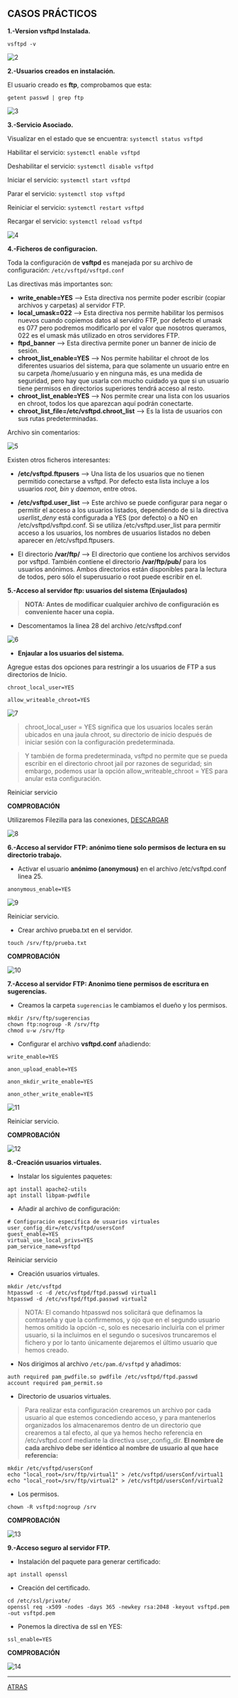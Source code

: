 ## CASOS PRÁCTICOS

**1.-Version vsftpd Instalada.**

```vsftpd -v```

![2](https://github.com/estebancr1993/vsftpd/blob/main/imagenes/2.JPG)

**2.-Usuarios creados en instalación.**

El usuario creado es **ftp**, comprobamos que esta:

```getent passwd | grep ftp```

![3](https://github.com/estebancr1993/vsftpd/blob/main/imagenes/3.JPG)

**3.-Servicio Asociado.**

Visualizar en el estado que se encuentra: ```systemctl status vsftpd```

Habilitar el servicio: ```systemctl enable vsftpd```

Deshabilitar el servicio: ```systemctl disable vsftpd```

Iniciar el servicio: ```systemctl start vsftpd```

Parar el servicio: ```systemctl stop vsftpd```

Reiniciar el servicio: ```systemctl restart vsftpd```

Recargar el servicio: ```systemctl reload vsftpd```

![4](https://github.com/estebancr1993/vsftpd/blob/main/imagenes/4.JPG)

**4.-Ficheros de configuracion.**

Toda la configuración de **vsftpd** es manejada por su archivo de configuración: ```/etc/vsftpd/vsftpd.conf```

Las directivas más importantes son:

- **write_enable=YES** –> Esta directiva nos permite poder escribir (copiar archivos y carpetas) al servidor FTP.
- **local_umask=022** –> Esta directiva nos permite habilitar los permisos nuevos cuando copiemos datos al servidro FTP, por defecto el umask es 077 pero podremos modificarlo por el valor que nosotros queramos, 022 es el umask más utilizado en otros servidores FTP.
- **ftpd_banner** –> Esta directiva permite poner un banner de inicio de sesión.
- **chroot_list_enable=YES** –> Nos permite habilitar el chroot de los diferentes usuarios del sistema, para que solamente un usuario entre en su carpeta /home/usuario y en ninguna más, es una medida de seguridad, pero hay que usarla con mucho cuidado ya que si un usuario tiene permisos en directorios superiores tendrá acceso al resto.
- **chroot_list_enable=YES** –> Nos permite crear una lista con los usuarios en chroot, todos los que aparezcan aquí podrán conectarte.
- **chroot_list_file=/etc/vsftpd.chroot_list** –> Es la lista de usuarios con sus rutas predeterminadas.

Archivo sin comentarios:

![5](https://github.com/estebancr1993/vsftpd/blob/main/imagenes/5.JPG)

Existen otros ficheros interesantes:

- **/etc/vsftpd.ftpusers** —> Una lista de los usuarios que no tienen permitido conectarse a vsftpd. Por defecto esta lista incluye a los usuarios _root, bin_ y _daemon_, entre otros.

- **/etc/vsftpd.user_list** —> Este archivo se puede configurar para negar o permitir el acceso a los usuarios listados, dependiendo de si la directiva *userlist_deny* está configurada a YES (por defecto) o a NO en /etc/vsftpd/vsftpd.conf. Si se utiliza /etc/vsftpd.user_list para permitir acceso a los usuarios, los nombres de usuarios listados no deben aparecer en /etc/vsftpd.ftpusers.

- El directorio **/var/ftp/** —> El directorio que contiene los archivos servidos por vsftpd. También contiene el directorio **/var/ftp/pub/** para los usuarios anónimos. Ambos directorios están disponibles para la lectura de todos, pero sólo el superusuario o root puede escribir en el.

**5.-Acceso al servidor ftp: usuarios del sistema (Enjaulados)**

> **NOTA: Antes de modificar cualquier archivo de configuración es conveniente hacer una copia.**
 
- Descomentamos la linea 28 del archivo /etc/vsftpd.conf 

![6](https://github.com/estebancr1993/vsftpd/blob/main/imagenes/6.JPG)

- **Enjaular a los usuarios del sistema.**

Agregue estas dos opciones para restringir a los usuarios de FTP a sus directorios de Inicio.

```chroot_local_user=YES```

```allow_writeable_chroot=YES```

![7](https://github.com/estebancr1993/vsftpd/blob/main/imagenes/7.JPG)

> chroot_local_user = YES significa que los usuarios locales serán ubicados en una jaula chroot, su directorio de inicio después de iniciar sesión con la configuración predeterminada.

> Y también de forma predeterminada, vsftpd no permite que se pueda escribir en el directorio chroot jail por razones de seguridad; sin embargo, podemos usar la opción allow_writeable_chroot = YES para anular esta configuración.

Reiniciar servicio

**COMPROBACIÓN**

Utilizaremos Filezilla para las conexiones, [DESCARGAR](https://filezilla-project.org/download.php)

![8](https://github.com/estebancr1993/vsftpd/blob/main/imagenes/8.JPG)

**6.-Acceso al servidor FTP: anónimo tiene solo permisos de lectura en su directorio trabajo.**

- Activar el usuario **anónimo (anonymous)** en el archivo /etc/vsftpd.conf linea 25.

```anonymous_enable=YES```

![9](https://github.com/estebancr1993/vsftpd/blob/main/imagenes/9.JPG)

Reiniciar servicio.

- Crear archivo prueba.txt en el servidor.

```touch /srv/ftp/prueba.txt```


**COMPROBACIÓN**
 
![10](https://github.com/estebancr1993/vsftpd/blob/main/imagenes/10.JPG)

**7.-Acceso al servidor FTP: Anonimo tiene permisos de escritura en sugerencias.**

- Creamos la carpeta ```sugerencias``` le cambiamos el dueño y los permisos.

```console
mkdir /srv/ftp/sugerencias
chown ftp:nogroup -R /srv/ftp 
chmod u-w /srv/ftp
```

- Configurar el archivo **vsftpd.conf** añadiendo:

```write_enable=YES```

```anon_upload_enable=YES```

```anon_mkdir_write_enable=YES```

```anon_other_write_enable=YES```

![11](https://github.com/estebancr1993/vsftpd/blob/main/imagenes/11.JPG)

Reiniciar servicio.

**COMPROBACIÓN**

![12](https://github.com/estebancr1993/vsftpd/blob/main/imagenes/12.JPG)

**8.-Creación usuarios virtuales.**

- Instalar los siguientes paquetes:

```console
apt install apache2-utils
apt install libpam-pwdfile
```

- Añadir al archivo de configuración:

```console
# Configuración específica de usuarios virtuales
user_config_dir=/etc/vsftpd/usersConf
guest_enable=YES
virtual_use_local_privs=YES
pam_service_name=vsftpd
```

Reiniciar servicio

- Creación usuarios virtuales.

```console
mkdir /etc/vsftpd
htpasswd -c -d /etc/vsftpd/ftpd.passwd virtual1
htpasswd -d /etc/vsftpd/ftpd.passwd virtual2
```

> NOTA: El comando htpasswd nos solicitará que definamos la contraseña y que la confirmemos, y ojo que en el segundo usuario hemos omitido la opción -c, solo es necesario incluirla con el primer usuario, si la incluimos en el segundo o sucesivos truncaremos el fichero y por lo tanto únicamente dejaremos el último usuario que hemos creado.
 
- Nos dirigimos al archivo ```/etc/pam.d/vsftpd``` y añadimos:

```console
auth required pam_pwdfile.so pwdfile /etc/vsftpd/ftpd.passwd
account required pam_permit.so
```

- Directorio de usuarios virtuales.

> Para realizar esta configuración crearemos un archivo por cada usuario al que estemos concediendo acceso, y para mantenerlos organizados los almacenaremos dentro de un directorio que crearemos a tal efecto, al que ya hemos hecho referencia en /etc/vsftpd.conf mediante la directiva user_config_dir. **El nombre de cada archivo debe ser idéntico al nombre de usuario al que hace referencia:**

```console
mkdir /etc/vsftpd/usersConf
echo "local_root=/srv/ftp/virtual1" > /etc/vsftpd/usersConf/virtual1
echo "local_root=/srv/ftp/virtual2" > /etc/vsftpd/usersConf/virtual2
```

- Los permisos.

```console
chown -R vsftpd:nogroup /srv
```

**COMPROBACIÓN**

![13](https://github.com/estebancr1993/vsftpd/blob/main/imagenes/13.JPG)

**9.-Acceso seguro al servidor FTP.**

- Instalación del paquete para generar certificado:

```apt install openssl```

- Creación del certificado.

```console
cd /etc/ssl/private/
openssl req -x509 -nodes -days 365 -newkey rsa:2048 -keyout vsftpd.pem -out vsftpd.pem
```

- Ponemos la directiva de ssl en YES:

```ssl_enable=YES```

**COMPROBACIÓN**

![14](https://github.com/estebancr1993/vsftpd/blob/main/imagenes/14.JPG)

---
[ATRAS](https://github.com/estebancr1993/vsftpd)
